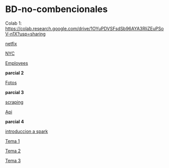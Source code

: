 # BD-no-combencionales

Colab 1: https://colab.research.google.com/drive/1OYuPDVSFsdSb96AYA3RliZEuPSoV-n1X?usp=sharing

[netfix](https://github.com/Marcos-Arturo-L-G/Netflix_tarea.git)

[NYC](https://github.com/Marcos-Arturo-L-G/NYC_tarea.git)

[Employees](https://github.com/Marcos-Arturo-L-G/Empleados_tareaBDNR.git)


**parcial 2**

[Fotos](https://github.com/Marcos-Arturo-L-G/BasedeDatosNoRelacional-FOTOS.git)

**parcial 3**

[scraping](https://github.com/Marcos-Arturo-L-G/Proyecto-MongoDB---Puppeteer-project.git)

[Api](https://github.com/Marcos-Arturo-L-G/graphql-api-proyect-mongodb.git)


**parcial 4**

[introduccion a spark](https://drive.google.com/file/d/1F_mA1yiWc4x5UNMALntIhL1xWluTcLTZ/view?usp=sharing)

[Tema 1](https://colab.research.google.com/drive/10FXrnRI--sg5dWChOa7_iUwiqi-Lv1N0?usp=sharing)

[Tema 2](https://colab.research.google.com/drive/1GdNJ7d_41ovJ1GTHajYU15UZFN_TIRou?usp=sharing)

[Tema 3](https://colab.research.google.com/drive/1rgPozyiLcKm3796W-Jpg-wyzPj8FFPL3?usp=sharing)
